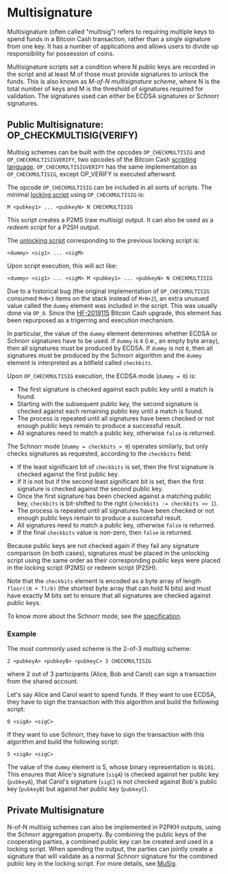 # Multisignature

Multisignature (often called "multisig") refers to requiring multiple keys to spend funds in a Bitcoin Cash transaction, rather than a single signature from one key. It has a number of applications and allows users to divide up responsibility for possession of coins.

Multisignature scripts set a condition where N public keys are recorded in the script and at least M of those must provide signatures to unlock the funds. This is also known as *M-of-N multisignature scheme*, where N is the total number of keys and M is the threshold of signatures required for validation. The signatures used can either be ECDSA signatures or Schnorr signatures.

## Public Multisignature: OP_CHECKMULTISIG(VERIFY)

Multisig schemes can be built with the opcodes `OP_CHECKMULTISIG` and `OP_CHECKMULTISIGVERIFY`, two opcodes of the Bitcoin Cash [scripting language](/protocol/blockchain/script). `OP_CHECKMULTISIGVERIFY` has the same implementation as `OP_CHECKMULTISIG`, except OP_VERIFY is executed afterward.

The opcode `OP_CHECKMULTISIG` can be included in all sorts of scripts. The minimal [locking script](/protocol/blockchain/transaction/locking-script.md) using `OP_CHECKMULTISIG` is:

```
M <pubkey1> ... <pubkeyN> N CHECKMULTISIG
```

This script creates a P2MS (raw multisig) output. It can also be used as a *redeem script* for a P2SH output.

The [unlocking script](/protocol/blockchain/transaction/unlocking-script) corresponding to the previous locking script is:

```
<dummy> <sig1> ... <sigM>
```

Upon script execution, this will act like:

```
<dummy> <sig1> ... <sigM> M <pubkey1> ... <pubkeyN> N CHECKMULTISIG
```

Due to a historical bug (the original implementation of `OP_CHECKMULTISIG` consumed `M+N+3` items on the stack instead of `M+N+2`), an extra unusued value called the `dummy` element was included in the script. This was usually done via `OP_0`. Since the [HF-2019115](/protocol/forks/hf-20191115) Bitcoin Cash upgrade, this element has been repurposed as a trigerring and execution mechanism. 

In particular, the value of the `dummy` element determines whether ECDSA or Schnorr signatures have to be used. If `dummy` is `0` (i.e., an empty byte array), then all signatures must be produced by ECDSA. If `dummy` is not `0`, then all signatures must be produced by the Schnorr algorithm and the `dummy` element is interpreted as a bitfield called `checkbits`.

Upon `OP_CHECKMULTISIG` execution, the ECDSA mode (`dummy = 0`) is:

* The first signature is checked against each public key until a match is found.
* Starting with the subsequent public key, the second signature is checked against each remaining public key until a match is found.
* The process is repeated until all signatures have been checked or not enough public keys remain to produce a successful result.
* All signatures need to match a public key, otherwise `false` is returned.

The Schnorr mode (`dummy = checkbits > 0`) operates similarly, but only checks signatures as requested, according to the `checkbits` field:

* If the least significant bit of `checkbits` is set, then the first signature is checked against the first public key. 
* If it is not but if the second least significant bit is set, then the first signature is checked against the second public key. 
* Once the first signature has been checked against a matching public key, `checkbits` is bit-shifted to the right (`checkbits := checkbits >> 1`).
* The process is repeated until all signatures have been checked or not enough public keys remain to produce a successful result.
* All signatures need to match a public key, otherwise `false` is returned.
* If the final `checkbits` value is non-zero, then `false` is returned. 

Because public keys are not checked again if they fail any signature comparison (in both cases), signatures must be placed in the unlocking script using the same order as their corresponding public keys were placed in the locking script (P2MS) or redeem script (P2SH).

Note that the `checkbits` element is encoded as a byte array of length `floor((N + 7)/8)` (the shortest byte array that can hold N bits) and must have exactly M bits set to ensure that all signatures are checked against public keys.

To know more about the Schnorr mode, see the [specification](https://github.com/bitcoincashorg/bitcoincash.org/blob/master/spec/2019-11-15-schnorrmultisig.md).

### Example

The most commonly used scheme is the 2-of-3 multisig scheme:

```
2 <pubkeyA> <pubkeyB> <pubkeyC> 3 CHECKMULTISIG
```

where 2 out of 3 participants (Alice, Bob and Carol) can sign a transaction from the shared account. 

Let's say Alice and Carol want to spend funds. If they want to use ECDSA, they have to sign the transaction with this algorithm and build the following script: 

```
0 <sigA> <sigC>
```

If they want to use Schnorr, they have to sign the transaction with this algorithm and build the following script: 

```
5 <sigA> <sigC>
```

The value of the `dummy` element is 5, whose binary representation is `0b101`. This ensures that Alice's signature (`sigA`) is checked against her public key (`pubkeyA`), that Carol's signature (`sigC`) is not checked against Bob's public key (`pubkeyB`) but against her public key (`pubkeyC`).

## Private Multisignature

N-of-N multisig schemes can also be implemented in P2PKH outputs, using the Schnorr aggregation property.
By combining the public keys of the cooperating parties, a combined public key can be created and used in a locking script.
When spending the output, the parties can jointly create a signature that will validate as a normal Schnorr signature for the combined public key in the locking script.
For more details, see [MuSig](https://eprint.iacr.org/2018/068).
